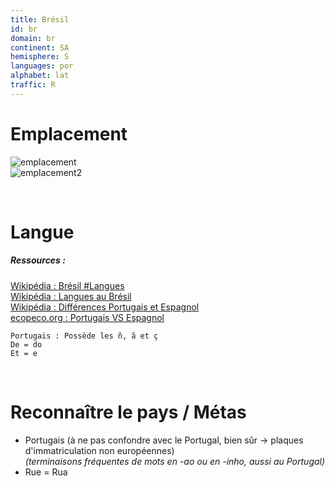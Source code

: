 ```yaml
---
title: Brésil
id: br
domain: br
continent: SA
hemisphere: S
languages: por
alphabet: lat
traffic: R
---
```


# Emplacement

![emplacement](https://upload.wikimedia.org/wikipedia/commons/thumb/3/3b/Brazil_%28orthographic_projection%29.svg/200px-Brazil_%28orthographic_projection%29.svg.png)  
![emplacement2](https://upload.wikimedia.org/wikipedia/commons/2/2e/Br%C3%A9sil.jpg)

<br/>

# Langue

##### Ressources :

[Wikipédia : Brésil #Langues](https://fr.wikipedia.org/wiki/Br%C3%A9sil#Langue)  
[Wikipédia : Langues au Brésil](https://fr.wikipedia.org/wiki/Langues_au_Br%C3%A9sil)  
[Wikipédia : Différences Portugais et Espagnol](https://fr.wikipedia.org/wiki/Diff%C3%A9rences_entre_l%27espagnol_et_le_portugais)  
[ecopeco.org : Portugais VS Espagnol](https://ecopeco.org/2019/07/16/portugais-vs-espagnol-11-differences-linguistiques-essentielles/)

```
Portugais : Possède les ñ, ã et ç
De = do
Et = e
```

<br/>

# Reconnaître le pays / Métas

- Portugais (à ne pas confondre avec le Portugal, bien sûr -> plaques d'immatriculation non européennes)  
  *(terminaisons fréquentes de mots en -ao ou en -inho, aussi au Portugal)*
- Rue = Rua
